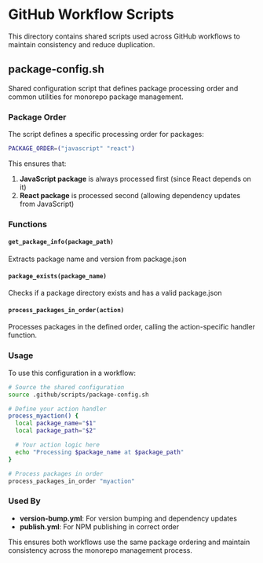 # GitHub Workflow Scripts

This directory contains shared scripts used across GitHub workflows to maintain consistency and reduce duplication.

## package-config.sh

Shared configuration script that defines package processing order and common utilities for monorepo package management.

### Package Order

The script defines a specific processing order for packages:

```bash
PACKAGE_ORDER=("javascript" "react")
```

This ensures that:

1. **JavaScript package** is always processed first (since React depends on it)
2. **React package** is processed second (allowing dependency updates from JavaScript)

### Functions

#### `get_package_info(package_path)`

Extracts package name and version from package.json

#### `package_exists(package_name)`

Checks if a package directory exists and has a valid package.json

#### `process_packages_in_order(action)`

Processes packages in the defined order, calling the action-specific handler function.

### Usage

To use this configuration in a workflow:

```bash
# Source the shared configuration
source .github/scripts/package-config.sh

# Define your action handler
process_myaction() {
  local package_name="$1"
  local package_path="$2"

  # Your action logic here
  echo "Processing $package_name at $package_path"
}

# Process packages in order
process_packages_in_order "myaction"
```

### Used By

- **version-bump.yml**: For version bumping and dependency updates
- **publish.yml**: For NPM publishing in correct order

This ensures both workflows use the same package ordering and maintain consistency across the monorepo management process.
